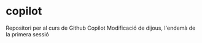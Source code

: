 # copilot
Repositori per al curs de Github Copilot
Modificació de dijous, l'endemà de la primera sessió
